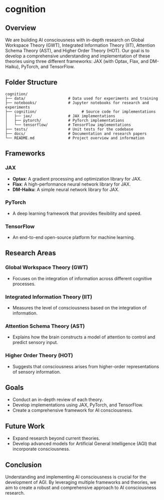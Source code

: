# cognition

## Overview

We are building AI consciousness with in-depth research on Global Workspace Theory (GWT), Integrated Information Theory (IIT), Attention Schema Theory (AST), and Higher Order Theory (HOT). Our goal is to develop a comprehensive understanding and implementation of these theories using three different frameworks: JAX (with Optax, Flax, and DM-Haiku), PyTorch, and TensorFlow.
## Folder Structure

```
cognition/
├── data/                   # Data used for experiments and training
├── notebooks/              # Jupyter notebooks for research and experiments
├── cognition/                    # Source code for implementations
│   ├── jax/                # JAX implementations
│   ├── pytorch/            # PyTorch implementations
│   └── tensorflow/         # TensorFlow implementations
├── tests/                  # Unit tests for the codebase
├── docs/                   # Documentation and research papers
└── README.md               # Project overview and information
```
## Frameworks

### JAX
- **Optax**: A gradient processing and optimization library for JAX.
- **Flax**: A high-performance neural network library for JAX.
- **DM-Haiku**: A simple neural network library for JAX.

### PyTorch
- A deep learning framework that provides flexibility and speed.

### TensorFlow
- An end-to-end open-source platform for machine learning.

## Research Areas

### Global Workspace Theory (GWT)
- Focuses on the integration of information across different cognitive processes.

### Integrated Information Theory (IIT)
- Measures the level of consciousness based on the integration of information.

### Attention Schema Theory (AST)
- Explains how the brain constructs a model of attention to control and predict sensory input.

### Higher Order Theory (HOT)
- Suggests that consciousness arises from higher-order representations of sensory information.

## Goals

- Conduct an in-depth review of each theory.
- Develop implementations using JAX, PyTorch, and TensorFlow.
- Create a comprehensive framework for AI consciousness.

## Future Work

- Expand research beyond current theories.
- Develop advanced models for Artificial General Intelligence (AGI) that incorporate consciousness.

## Conclusion

Understanding and implementing AI consciousness is crucial for the development of AGI. By leveraging multiple frameworks and theories, we aim to create a robust and comprehensive approach to AI consciousness research.
